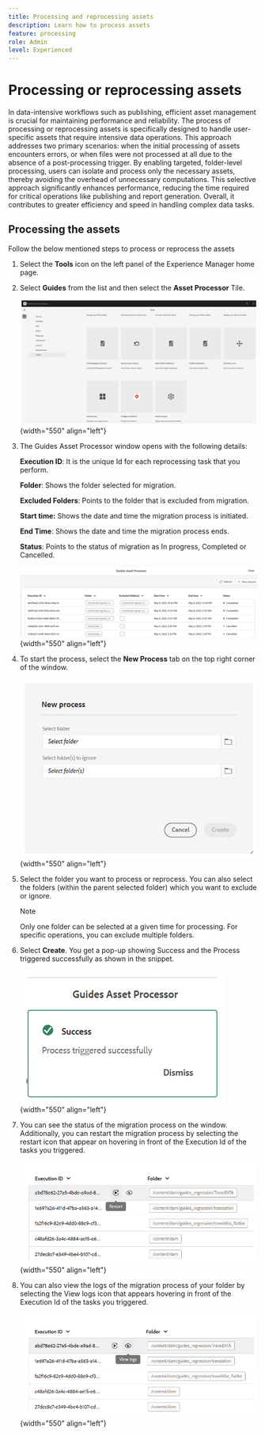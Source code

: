 ```yaml
---
title: Processing and reprocessing assets
description: Learn how to process assets
feature: processing 
role: Admin
level: Experienced
---
```

# Processing or reprocessing assets

In data-intensive workflows such as publishing, efficient asset management is crucial for maintaining performance and reliability. The process of processing or reprocessing assets is specifically designed to handle user-specific assets that require intensive data operations. This approach addresses two primary scenarios: when the initial processing of assets encounters errors, or when files were not processed at all due to the absence of a post-processing trigger. By enabling targeted, folder-level processing, users can isolate and process only the necessary assets, thereby avoiding the overhead of unnecessary computations. This selective approach significantly enhances performance, reducing the time required for critical operations like publishing and report generation. Overall, it contributes to greater efficiency and speed in handling complex data tasks.

## Processing the assets

Follow the below mentioned steps to process or reprocess the assets

1. Select the **Tools** icon on the left panel of the Experience Manager home page.
1. Select **Guides** from the list and then select the **Asset Processor** Tile.

    ![flow-asset-processor](images/flow-asset-processor.png){width="550" align="left"}

1. The Guides Asset Processor window opens with the following details:

    **Execution ID**: It is the unique Id for each reprocessing task that you perform.

    **Folder**: Shows the folder selected for migration.

    **Excluded Folders**: Points to the folder that is excluded from migration.

    **Start time:** Shows the date and time the migration process is initiated.

    **End Time**: Shows the date and time the migration process ends.

    **Status**: Points to the status of migration as In progress, Completed or Cancelled.

    ![Guides-asset-processor](images/guides-asset-processor.png){width="550" align="left"}

1. To start the process, select the **New Process** tab on the top right corner of the window.

    ![New-process-asset-processor](images/new-process-asset-processor.png){width="550" align="left"}

1. Select the folder you want to process or reprocess. You can also select the folders (within the parent selected folder) which you want to exclude or ignore.

    >[!NOTE]
    >
    > Only one folder can be selected at a given time for processing. For specific operations, you can exclude multiple folders.

1. Select **Create**. You get a pop-up showing Success and the Process triggered successfully as shown in the snippet. 

    ![Message-asset-processor](images/message-asset-processor.png){width="550" align="left"}
1. You can see the status of the migration process on the window. Additionally, you can restart the migration process by selecting the restart icon that appear on hovering in front of the Execution Id of the tasks you triggered.

    ![restart-asset-processor](images/restart-asset-processor.png){width="550" align="left"}

1. You can also view the logs of the migration process of your folder by selecting the View logs icon that appears hovering in front of the Execution Id of the tasks you triggered.

    ![logs-asset-processor](images/logs-asset-processor.png){width="550" align="left"}


